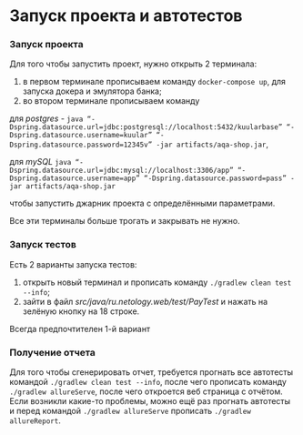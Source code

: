 # Запуск проекта и автотестов

### Запуск проекта

Для того чтобы запустить проект, нужно открыть 2 терминала:
1) в первом терминале прописываем команду `docker-compose up`, для запуска докера и эмулятора банка;
2) во втором терминале прописываем команду

для *postgres* - `java “-Dspring.datasource.url=jdbc:postgresql://localhost:5432/kuularbase” “-Dspring.datasource.username=kuular” “-Dspring.datasource.password=12345v” -jar artifacts/aqa-shop.jar`, 

для *mySQL* `java “-Dspring.datasource.url=jdbc:mysql://localhost:3306/app” “-Dspring.datasource.username=app” “-Dspring.datasource.password=pass” -jar artifacts/aqa-shop.jar` 

чтобы запустить джарник проекта с определёнными параметрами.

Все эти терминалы больше трогать и закрывать не нужно.

### Запуск тестов

Есть 2 варианты запуска тестов:
1) открыть новый терминал и прописать команду `./gradlew clean test --info`;
2) зайти в файл *src/java/ru.netology.web/test/PayTest* и нажать на зелёную кнопку на 18 строке.

Всегда предпочтителен 1-й вариант

### Получение отчета

Для того чтобы сгенерировать отчет, требуется прогнать все автотесты командой `./gradlew clean test --info`, после чего прописать команду `./gradlew allureServe`, после чего откроется веб страница с отчётом.
Если возникли какие-то проблемы, можно ещё раз прогнать автотесты и перед командой `./gradlew allureServe` прописать `./gradlew allureReport`.

